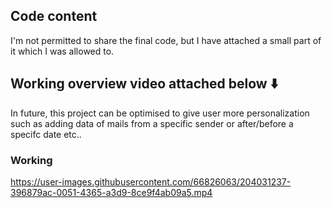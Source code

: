 ## Code content
I'm not permitted to share the final code, but I have attached a small part of it which I was allowed to.

## Working overview video attached below ⬇️
In future, this project can be optimised to give user more personalization such as adding data of mails from a specific sender or after/before a specifc date etc..

### Working

https://user-images.githubusercontent.com/66826063/204031237-396879ac-0051-4365-a3d9-8ce9f4ab09a5.mp4
